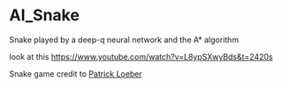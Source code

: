 # AI_Snake
Snake played by a deep-q neural network and the A* algorithm

look at this https://www.youtube.com/watch?v=L8ypSXwyBds&t=2420s

Snake game credit to [Patrick Loeber](https://github.com/patrickloeber/python-fun/tree/master/snake-pygame)
